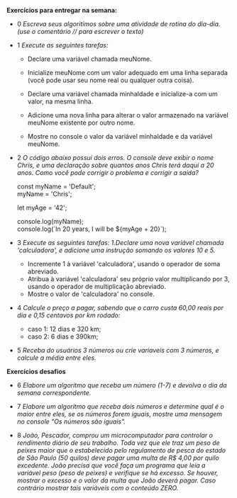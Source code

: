 **Exercícios para entregar na semana:** 

- 0 *Escreva seus algoritimos sobre uma atividade de rotina do dia-dia. (use o comentário // para escrever o texto)*

- 1 *Execute as seguintes tarefas:*
    - Declare uma variável chamada meuNome.

    - Inicialize meuNome com um valor adequado em uma linha separada (você pode usar seu nome real ou qualquer outra coisa).

    - Declare uma variável chamada minhaIdade e inicialize-a com um valor, na mesma linha.

    - Adicione uma nova linha para alterar o valor armazenado na variável meuNome existente por outro nome.

    - Mostre no console o valor da variável minhaIdade e da variável meuNome.

- 2 *O código abaixo possui dois erros. O console deve exibir o nome Chris, e uma declaração sobre quantos anos Chris terá daqui a 20 anos. Como você pode corrigir o problema e corrigir a saída?*

     const myName = 'Default';    
     myName = 'Chris';

     let myAge = '42';

     console.log(myName);    
     console.log(\`In 20 years, I will be ${myAge + 20}`);

- 3 *Execute as seguintes tarefas: 1.Declare uma nova variável chamada 'calculadora', e adicione uma instrução somando os valores 10 e 5.*
    - Incremente 1 à variável 'calculadora', usando o operador de soma abreviado.
    - Atribua à variável 'calculadora' seu próprio valor multiplicando por 3, usando o operador de multiplicação abreviado.
    - Mostre o valor de 'calculadora' no console.


- 4 *Calcule o preço a pagar, sabendo que o carro custa 60,00 reais por dia e 0,15 centavos por km rodado:*
    - caso 1: 12 dias e 320 km; 
    - caso 2: 6 dias e 390km; 

- 5 *Receba do usuários 3 números ou crie variaveis com 3 números, e calcule a média entre eles.*


**Exercícios desafios**
- 6 *Elabore um algoritmo que receba um número (1-7) e devolva o dia da semana correspondente.*

- 7 *Elabore um algoritmo que receba dois números e determine qual é o maior entre eles, se os números forem iguais, mostre uma mensagem no console "Os números são iguais".*

- 8 *João, Pescador, comprou um microcomputador para controlar o rendimento diário de seu trabalho. Toda vez que ele traz um peso de peixes maior que o estabelecido pelo regulamento de pesca do estado de São Paulo (50 quilos) deve pagar uma multa de R$ 4,00 por quilo excedente. João precisa que você faça um programa que leia a variável peso (peso de peixes) e verifique se há excesso. Se houver, mostrar o excesso e o valor da multa que João deverá pagar. Caso contrário mostrar tais variáveis com o conteúdo ZERO.*
